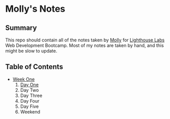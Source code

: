 # Molly's Notes

## Summary

This repo should contain all of the notes taken by [Molly](https://github.com/mollyet) for [Lighthouse Labs](https://www.lighthouselabs.ca) Web Development Bootcamp. Most of my notes are taken by hand, and this might be slow to update. 

## Table of Contents
* [Week One](/week_one)
  1. [Day One](/week_one/day_one)
  2. Day Two
  3. Day Three
  4. Day Four
  5. Day Five
  6. Weekend
<!-- 
* Week Two
  1. Day One
  2. Day Two
  3. Day Three
  4. Day Four
  5. Day Five
  6. Weekend
* Week Three
  1. Day One
  2. Day Two
  3. Day Three
  4. Day Four
  5. Day Five
  6. Weekend
  1. Day One
* Week Four
  2. Day Two
  3. Day Three
  4. Day Four
  5. Day Five
  6. Weekend
* Week Five
  1. Day One
  2. Day Two
  3. Day Three
  4. Day Four
  5. Day Five
  6. Weekend
* Week Six
  1. Day One
  2. Day Two
  3. Day Three
  4. Day Four
  5. Day Five
  6. Weekend
* Week Seven
  1. Day One
  2. Day Two
  3. Day Three
  4. Day Four
  5. Day Five
  6. Weekend
* Week Eight
  1. Day One
  2. Day Two
  3. Day Three
  4. Day Four
  5. Day Five
  6. Weekend 
  * Week Nine
  1. Day One
  2. Day Two
  3. Day Three
  4. Day Four
  5. Day Five
  6. Weekend
  * Week Ten
  1. Day One
  2. Day Two
  3. Day Three
  4. Day Four
  5. Day Five
  6. Weekend
  * Week Eleven
  1. Day One
  2. Day Two
  3. Day Three
  4. Day Four
  5. Day Five
  6. Weekend
  * Week Twelve
  1. Day One
  2. Day Two
  3. Day Three
  4. Day Four
  5. Day Five
  6. Weekend-->